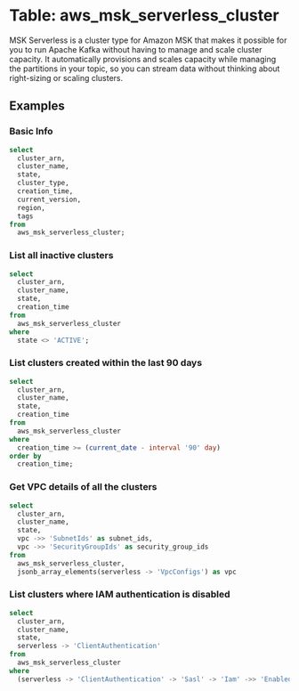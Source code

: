 # Table: aws_msk_serverless_cluster

MSK Serverless is a cluster type for Amazon MSK that makes it possible for you to run Apache Kafka without having to manage and scale cluster capacity. It automatically provisions and scales capacity while managing the partitions in your topic, so you can stream data without thinking about right-sizing or scaling clusters.

## Examples

### Basic Info

```sql
select
  cluster_arn,
  cluster_name,
  state,
  cluster_type,
  creation_time,
  current_version,
  region,
  tags
from
  aws_msk_serverless_cluster;
```

### List all inactive clusters

```sql
select
  cluster_arn,
  cluster_name,
  state,
  creation_time
from
  aws_msk_serverless_cluster
where
  state <> 'ACTIVE';
```

### List clusters created within the last 90 days

```sql
select
  cluster_arn,
  cluster_name,
  state,
  creation_time
from
  aws_msk_serverless_cluster
where
  creation_time >= (current_date - interval '90' day)
order by
  creation_time;
```

### Get VPC details of all the clusters

```sql
select
  cluster_arn,
  cluster_name,
  state,
  vpc ->> 'SubnetIds' as subnet_ids,
  vpc ->> 'SecurityGroupIds' as security_group_ids
from
  aws_msk_serverless_cluster,
  jsonb_array_elements(serverless -> 'VpcConfigs') as vpc
```

### List clusters where IAM authentication is disabled

```sql
select
  cluster_arn,
  cluster_name,
  state,
  serverless -> 'ClientAuthentication'
from
  aws_msk_serverless_cluster
where
  (serverless -> 'ClientAuthentication' -> 'Sasl' -> 'Iam' ->> 'Enabled')::boolean = false
```
